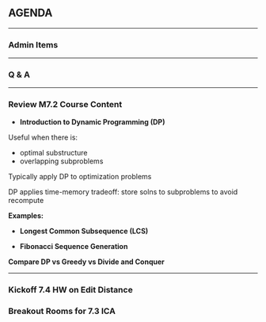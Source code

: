 ## AGENDA

---  

### Admin Items  

---  

### Q & A

---  
### Review M7.2 Course Content 

- **Introduction to Dynamic Programming (DP)**  

Useful when there is:
- optimal substructure
- overlapping subproblems

Typically apply DP to optimization problems

DP applies time-memory tradeoff: store solns to subproblems to avoid recompute

**Examples:**

- **Longest Common Subsequence (LCS)**

- **Fibonacci Sequence Generation**

**Compare DP vs Greedy vs Divide and Conquer**

---  

### Kickoff 7.4 HW on Edit Distance

### Breakout Rooms for 7.3 ICA


